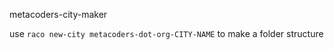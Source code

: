 metacoders-city-maker 

use `raco new-city metacoders-dot-org-CITY-NAME` to make a folder structure
